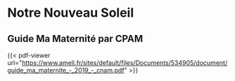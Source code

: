 # Notre Nouveau Soleil


## Guide Ma Maternité par CPAM

{{< pdf-viewer url="https://www.ameli.fr/sites/default/files/Documents/534905/document/guide_ma_maternite_-_2019_-_cnam.pdf" >}}
